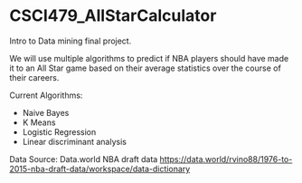 # CSCI479_AllStarCalculator
Intro to Data mining final project.

We will use multiple algorithms to predict if NBA players should have made it to an All Star game based on their average statistics over the course of their careers.

Current Algorithms:
  - Naive Bayes
  - K Means
  - Logistic Regression
  - Linear discriminant analysis


Data Source: Data.world NBA draft data
https://data.world/rvino88/1976-to-2015-nba-draft-data/workspace/data-dictionary
